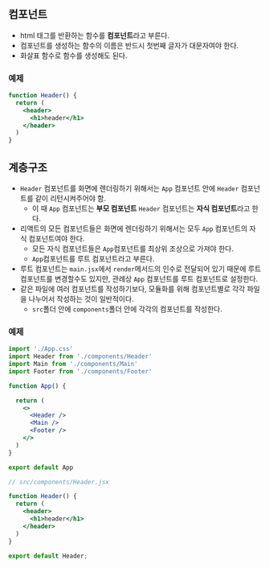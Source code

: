 ## 컴포넌트

- html 태그를 반환하는 함수를 **컴포넌트**라고 부른다.
- 컴포넌트를 생성하는 함수의 이름은 반드시 첫번째 글자가 대문자여야 한다.
- 화살표 함수로 함수를 생성해도 된다.

### **예제**

```jsx
function Header() {
  return (
    <header>
      <h1>header</h1>
    </header>
  )
}
```

## 계층구조

- `Header` 컴포넌트를 화면에 렌더링하기 위해서는 `App` 컴포넌트 안에 `Header` 컴포넌트를 같이 리턴시켜주어야 함.
    - 이 때 `App` 컴포넌트는 **부모 컴포넌트** `Header` 컴포넌트는 **자식 컴포넌트**라고 한다.
- 리액트의 모든 컴포넌트들은 화면에 렌더링하기 위해서는 모두 `App` 컴포넌트의 자식 컴포넌트여야 한다.
    - 모든 자식 컴포넌트들은 `App`컴포넌트를 최상위 조상으로 가져야 한다.
    - `App`컴포넌트를 루트 컴포넌트라고 부른다.
- 루트 컴포넌트는 `main.jsx`에서 `render`메서드의 인수로 전달되어 있기 때문에 루트 컴포넌트를 변경할수도 있지만, 관례상 `App` 컴포넌트를 루트 컴포넌트로 설정한다.
- 같은 파일에 여러 컴포넌트를 작성하기보다, 모듈화를 위해 컴포넌트별로 각각 파일을 나누어서 작성하는 것이 일반적이다.
    - `src`폴더 안에 `components`폴더 안에 각각의 컴포넌트를 작성한다.

### **예제**

```jsx
import './App.css'
import Header from './components/Header'
import Main from './components/Main'
import Footer from './components/Footer'

function App() {

  return (
    <>
      <Header />
      <Main />
      <Footer />
    </>
  )
}

export default App
```

```jsx
// src/components/Header.jsx

function Header() {
  return (
    <header>
      <h1>header</h1>
    </header>
  )
}

export default Header;
```